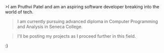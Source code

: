 <Hey>
>I am Pruthvi Patel and am an aspiring software developer breaking into the world of tech.
  
>I am currently pursuing advanced diploma in Computer Programming and Analysis in Seneca College.
  
>I'll be posting my projects as I proceed further in this field.
  
:)

  
